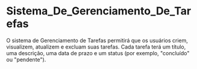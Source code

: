 # Sistema_De_Gerenciamento_De_Tarefas
O sistema de Gerenciamento de Tarefas permitirá que os usuários criem, visualizem, atualizem e excluam suas tarefas. Cada tarefa terá um título, uma descrição, uma data de prazo e um status (por exemplo, "concluído" ou "pendente").
